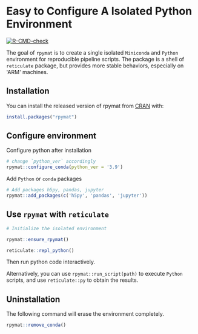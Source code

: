 
# Easy to Configure A Isolated Python Environment

<!-- badges: start -->
[![R-CMD-check](https://github.com/dipterix/rpymat/workflows/R-CMD-check/badge.svg)](https://github.com/dipterix/rpymat/actions)
<!-- badges: end -->

The goal of `rpymat` is to create a single isolated `Miniconda` and `Python` environment for reproducible pipeline scripts. The package is a shell of `reticulate` package, but provides more stable behaviors, especially on 'ARM' machines.

## Installation

You can install the released version of rpymat from [CRAN](https://CRAN.R-project.org) with:

``` r
install.packages("rpymat")
```

## Configure environment

Configure python after installation

```r
# change `python_ver` accordingly
rpymat::configure_conda(python_ver = '3.9')
```

Add `Python` or `conda` packages

``` r
# Add packages h5py, pandas, jupyter
rpymat::add_packages(c('h5py', 'pandas', 'jupyter'))
```

## Use `rpymat` with `reticulate`

```r
# Initialize the isolated environment

rpymat::ensure_rpymat()

reticulate::repl_python()
```

Then run python code interactively. 


Alternatively, you can use `rpymat::run_script(path)` to 
execute `Python` scripts, and use `reticulate::py` to obtain
the results.



## Uninstallation

The following command will erase the environment completely.

```r
rpymat::remove_conda()
```

